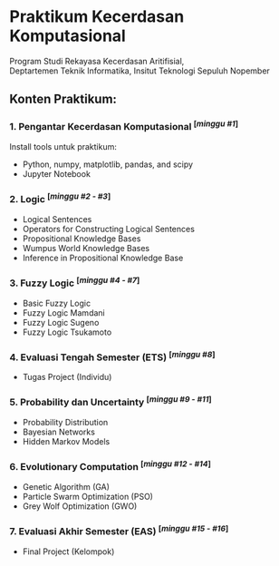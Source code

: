 # Praktikum Kecerdasan Komputasional
Program Studi Rekayasa Kecerdasan Aritifisial, <br />
Deptartemen Teknik Informatika, Insitut Teknologi Sepuluh Nopember


## Konten Praktikum:
### 1. Pengantar Kecerdasan Komputasional <sup>[_minggu #1_]</sup> <br />
Install tools untuk praktikum:
* Python, numpy, matplotlib, pandas, and scipy
* Jupyter Notebook

### 2. Logic <sup>[_minggu #2 - #3_]</sup><br />
* Logical Sentences
* Operators for Constructing Logical Sentences
* Propositional Knowledge Bases
* Wumpus World Knowledge Bases
* Inference in Propositional Knowledge Base
  
### 3. Fuzzy Logic <sup>[_minggu #4 - #7_] <br />
* Basic Fuzzy Logic
* Fuzzy Logic Mamdani
* Fuzzy Logic Sugeno
* Fuzzy Logic Tsukamoto

### 4. Evaluasi Tengah Semester (ETS) <sup>[_minggu #8_]</sup> <br />
* Tugas Project (Individu)

### 5. Probability dan Uncertainty <sup>[_minggu #9 - #11_]</sup> <br />
* Probability Distribution
* Bayesian Networks
* Hidden Markov Models

### 6. Evolutionary Computation <sup>[_minggu #12 - #14_]</sup> <br />
* Genetic Algorithm (GA)
* Particle Swarm Optimization (PSO)
* Grey Wolf Optimization (GWO)

### 7. Evaluasi Akhir Semester (EAS) <sup>[_minggu #15 - #16_]</sup> <br />
* Final Project (Kelompok)
